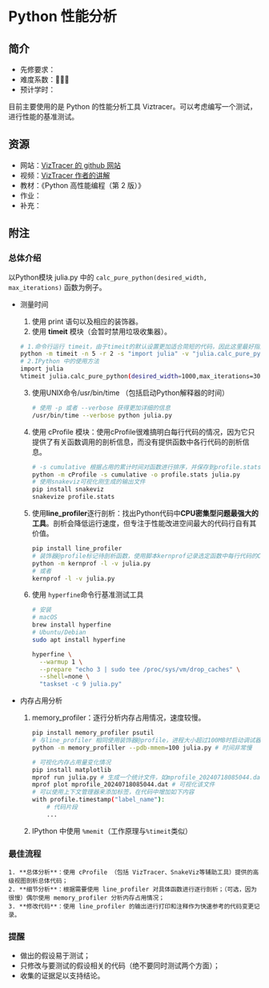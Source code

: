 # Python 性能分析

## 简介

- 先修要求：
- 难度系数：🌟🌟🌟
- 预计学时：

目前主要使用的是 Python 的性能分析工具 Viztracer。可以考虑编写一个测试，进行性能的基准测试。

## 资源

- 网站：[VizTracer 的 github 网站](https://github.com/gaogaotiantian/viztracer/tree/master)
- 视频：[VizTracer 作者的讲解](https://www.bilibili.com/video/BV1d34y1C78W?p=1&vd_source=1bcb5908804c91c0b3861acbd9aab0f8)
- 教材：《Python 高性能编程（第 2 版）》
- 作业：
- 补充：

## 附注

### 总体介绍

以Python模块 julia.py 中的 `calc_pure_python(desired_width, max_iterations)` 函数为例子。

- 测量时间

  1. 使用 print 语句以及相应的装饰器。
  2. 使用 **timeit** 模块（会暂时禁用垃圾收集器）。

  ```bash
  # 1.命令行运行 timeit，由于timeit的默认设置更加适合简短的代码，因此这里最好指定循环测试（-n）和重复次数（-r），同时使用（-v）显示每次重复中所有循环的累计时间，使用（-s）导入模块。
  python -m timeit -n 5 -r 2 -s "import julia" -v "julia.calc_pure_python(desired_width=1000, max_iterations=300)"
  # 2.IPython 中的使用方法
  import julia
  %timeit julia.calc_pure_python(desired_width=1000,max_iterations=300)
  ```

  3. 使用UNIX命令/usr/bin/time （包括启动Python解释器的时间）

     ```bash
     # 使用 -p 或者 --verbose 获得更加详细的信息
     /usr/bin/time --verbose python julia.py
     ```

  4. 使用 cProfile 模块：使用cProfile很难搞明白每行代码的情况，因为它只提供了有关函数调用的剖析信息，而没有提供函数中各行代码的剖析信息。

     ```bash
     # -s cumulative 根据占用的累计时间对函数进行排序，并保存到profile.stats中
     python -m cProfile -s cumulative -o profile.stats julia.py
     # 使用snakeviz可视化刚生成的输出文件
     pip install snakeviz
     snakevize profile.stats
     ```

  5. 使用**line_profiler**逐行剖析：找出Python代码中**CPU密集型问题最强大的工具**。剖析会降低运行速度，但专注于性能改进空间最大的代码行自有其价值。

     ```bash
     pip install line_profiler
     # 装饰器@profile标记待剖析函数，使用脚本kernprof记录选定函数中每行代码的CPU时间和其他统计数据，其中-l表示逐行，-v表示提供详细输出，否则输出为一个文件。
     python -m kernprof -l -v julia.py
     # 或者
     kernprof -l -v julia.py
     ```

  6. 使用 `hyperfine`命令行基准测试工具

     ```bash
     # 安装
     # macOS
     brew install hyperfine
     # Ubuntu/Debian
     sudo apt install hyperfine
     
     hyperfine \
       --warmup 1 \
       --prepare "echo 3 | sudo tee /proc/sys/vm/drop_caches" \
       --shell=none \
       "taskset -c 9 julia.py"
     ```
  
- 内存占用分析

  1. memory_profiler：逐行分析内存占用情况，速度较慢。

     ```bash
     pip install memory_profiler psutil
     # 与line_profiler 相同使用装饰器@profile，进程大小超过100MB时启动调试器pdb
     python -m memory_profiller --pdb-mmem=100 julia.py # 时间非常慢
     
     # 可视化内存占用量变化情况
     pip install matplotlib
     mprof run julia.py # 生成一个统计文件，如mprofile_20240718085044.dat
     mprof plot mprofile_20240718085044.dat # 可视化该文件
     # 可以使用上下文管理器来添加标签，在代码中增加如下内容
     with profile.timestamp("label_name"):
         # 代码片段
         ...
     ```
  
  2. IPython 中使用 `%memit`（工作原理与`%timeit`类似）
  
     

### 最佳流程

    1. **总体分析**：使用 cProfile （包括 VizTracer、SnakeViz等辅助工具）提供的高级视图剖析总体代码；
    2. **细节分析**：根据需要使用 line_profiler 对具体函数进行逐行剖析；（可选，因为很慢）偶尔使用 memory_profiler 分析内存占用情况；
    3. **修改代码**：使用 line_profiler 的输出进行打印和注释作为快速参考的代码变更记录。

### 提醒

- 做出的假设易于测试；
- 只修改与要测试的假设相关的代码（绝不要同时测试两个方面）；
- 收集的证据足以支持结论。
